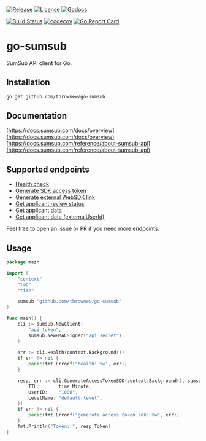 [![Release](https://img.shields.io/github/release/thrownew/go-sumsub.svg)](https://github.com/thrownew/go-sumsub/releases/latest)
[![License](https://img.shields.io/github/license/thrownew/go-sumsub.svg)](https://raw.githubusercontent.com/thrownew/go-sumsub/master/LICENSE)
[![Godocs](https://img.shields.io/badge/godoc-reference-blue.svg)](https://godoc.org/github.com/thrownew/go-sumsub)

[![Build Status](https://github.com/thrownew/go-sumsub/workflows/CI/badge.svg)](https://github.com/thrownew/go-sumsub/actions)
[![codecov](https://codecov.io/gh/thrownew/go-sumsub/branch/master/graph/badge.svg)](https://codecov.io/gh/thrownew/go-sumsub)
[![Go Report Card](https://goreportcard.com/badge/github.com/thrownew/go-sumsub)](https://goreportcard.com/report/github.com/thrownew/go-sumsub)

# go-sumsub

SumSub API client for Go.

## Installation

```bash
go get github.com/thrownew/go-sumsub
```

## Documentation

[https://docs.sumsub.com/docs/overview](https://docs.sumsub.com/docs/overview)
[https://docs.sumsub.com/reference/about-sumsub-api](https://docs.sumsub.com/reference/about-sumsub-api)

## Supported endpoints
- [Health check](https://docs.sumsub.com/reference/review-api-health)
- [Generate SDK access token](https://docs.sumsub.com/reference/generate-access-token)
- [Generate external WebSDK link](https://docs.sumsub.com/reference/generate-websdk-external-link)
- [Get applicant review status](https://docs.sumsub.com/reference/get-applicant-review-status)
- [Get applicant data](https://docs.sumsub.com/reference/get-applicant-data)
- [Get applicant data (externalUserId)](https://docs.sumsub.com/reference/get-applicant-data-via-externaluserid)

Feel free to open an issue or PR if you need more endpoints.

## Usage

```go
package main

import (
    "context"
    "fmt"
    "time"

	sumsub "github.com/thrownew/go-sumsub"
)

func main() {
	cli := sumsub.NewClient(
		"api_token",
		sumsub.NewHMACSigner("api_secret"),
	)
	
	err := cli.Health(context.Background())
	if err != nil {
		panic(fmt.Errorf("health: %w", err))
	}

	resp, err := cli.GenerateAccessTokenSDK(context.Background(), sumsub.GenerateAccessTokenSDKRequest{
		TTL:       time.Minute,
		UserID:    "1000",
		LevelName: "default-level",
	})
	if err != nil {
		panic(fmt.Errorf("generate access token sdk: %w", err))
	}
	fmt.Println("Token: ", resp.Token)
}
```